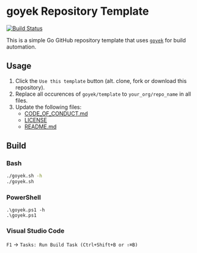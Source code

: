 # goyek Repository Template

[![Build Status](https://img.shields.io/github/workflow/status/goyek/template/build)](https://github.com/goyek/template/actions?query=workflow%3Abuild+branch%3Amain)

This is a simple Go GitHub repository template that uses [`goyek`](https://github.com/goyek/goyek) for build automation.

## Usage

1. Click the `Use this template` button (alt. clone, fork or download this repository).
1. Replace all occurences of `goyek/template` to `your_org/repo_name` in all files.
1. Update the following files:
   - [CODE_OF_CONDUCT.md](CODE_OF_CONDUCT.md)
   - [LICENSE](LICENSE)
   - [README.md](README.md)

## Build

### Bash

```sh
./goyek.sh -h
./goyek.sh
```

### PowerShell

```pwsh
.\goyek.ps1 -h
.\goyek.ps1
```

### Visual Studio Code

`F1` → `Tasks: Run Build Task (Ctrl+Shift+B or ⇧⌘B)`
